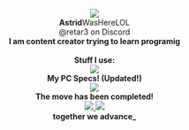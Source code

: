 


<p align="center">
<img src="https://gitpfp.wav.blue/pfp?mag=1&name=Astrid&colour=bfghdk">
  <br><b>Astrid</b>WasHereLOL<br>
  @retar3 on Discord<br>
  <b>I am content creator trying to learn programig</b><br><br>
  <b>Stuff I use:</b><br>
  <a href="https://skillicons.dev">
    <img src="https://skillicons.dev/icons?i=raspberrypi,py,linux,stackoverflow,pr,html,discord,fediverse,git,vscode,blender,unity&perline=6" />
  </a><br>
  <b>My PC Specs! (Updated!)</b><br>
  <a href="https://valid.x86.fr/51e38l">
  <img src="https://astridwashere.lol/feelays/pcspecs.png">
  </a><br>
  <b>The move has been completed!</b><br>
  <a href="https://www.techpowerup.com/cpu-specs/ryzen-7-1700.c1893">
  <img src="https://media.discordapp.net/attachments/1133916737704829028/1137621982230364220/1711082-B_RYZEN7_BADGE_E_RGB.png?width=90&height=80">
  </a>
  <a href="https://www.amd.com/en/products/graphics/amd-radeon-rx-6700-xt">
  <img src="https://media.discordapp.net/attachments/1133916737704829028/1137621982523961384/20651616-A_AMD_Radeon6000Series_Badge_E_RGB.png?width=90&height=80"><br>
  </a>
  <b>together we advance_</b>
</p>
